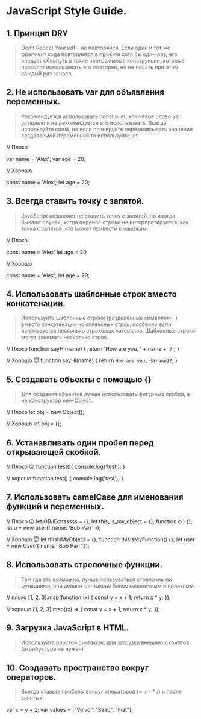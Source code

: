 # JavaScript Style Guide.

## 1. Принцип DRY

> Don’t Repeat Yourself - не повторяйся. Если один и тот же фрагмент кода повторяется в проекте хотя бы один раз, его следует обернуть в такие программные конструкции, которые позволят использовать его повторно, но не писать при этом каждый раз заново.


## 2. Не использовать var для объявления переменных.

> Рекомендуется использовать const и let, ключевое слово var устарело и не рекомендуется его использовать. Всегда используйте const, но если планируете перезаписывать значение создаваемой переменной то используйте let.

// Плохо

var name = 'Alex';
var age = 20;

// Хорошо

const name = 'Alex';
let age = 20;


## 3. Всегда ставить точку с запятой.

> JavaScript позволяет не ставить точку с запятой, но иногда бывают случаи, когда перенос строки не интерпретируется, как точка с запятой, что может привести к ошибкам.

// Плохо 

const name = 'Alex'
let age = 20

// Хорошо 

const name = 'Alex';
let age = 20;


## 4. Использовать шаблонные строк вместо конкатенации.

> Используйте шаблонные строки (разделённые символом ` ) вместо конкатенации комплексных строк, особенно если используется несколько строковых литералов. Шаблонные строки могут занимать несколько строк.

// Плохо
function sayHi(name) {
  return 'How are you, ' + name + '?';
}

// Хорошо 😇
function sayHi(name) {
  return `How are you, ${name}?`;
}


## 5. Создавать объекты с помощью {}

> Для создания объектов лучше использовать фигурные скобки, а не конструктор new Object.

// Плохо 
let obj = new Object();

// Хорошо
let obj = {};


## 6. Устанавливать один пробел перед открывающей скобкой.

// Плохо 😖
function test(){
  console.log('test');
}

// хорошо
function test() {
  console.log('test');
}


## 7. Использовать camelCase для именования функций и переменных.

// Плохо 😖
let OBJEcttsssss = {};
let this_is_my_object = {};
function c() {};
let u = new user({
  name: 'Bob Parr'
});

// Хорошо 😇
let thisIsMyObject = {};
function thisIsMyFunction() {};
let user = new User({
  name: 'Bob Parr'
});


## 8. Использовать стрелочные функции.

>Там где это возможно, лучше пользоваться стрелочными функциями, они делают синтаксис более лаконичным и приятным.

// плохо
[1, 2, 3].map(function (x) {
  const y = x + 1;
  return x * y;
});

// хорошо
[1, 2, 3].map((x) => {
  const y = x + 1;
  return x * y;
});


## 9. Загрузка JavaScript в HTML.
> Используйте простой синтаксис для загрузки внешних скриптов (атрибут type не нужен)

<script src="myscript.js"></script>


## 10. Создавать пространство вокруг операторов.
> Всегда ставьте пробелы вокруг операторов (= + - * /) и после запятых

var x = y + z;
var values = ["Volvo", "Saab", "Fiat"];

